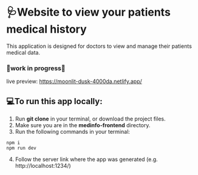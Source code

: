 # :stethoscope:Website to view your patients medical history
  This application is designed for doctors to view and manage their patients medical data.
  
### :construction:work in progress:construction:
live preview: https://moonlit-dusk-4000da.netlify.app/

## :computer:To run this app locally:
1. Run **git clone** in your terminal, or download the project files.
2. Make sure you are in the **medinfo-frontend** directory.
3. Run the following commands in your terminal:
```
npm i
npm run dev
```
4. Follow the server link where the app was generated (e.g. http://localhost:1234/)
